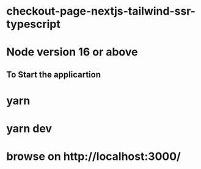 # checkout-page-nextjs-tailwind-ssr-typescript

# Node version 16 or above

## To Start the applicartion

# yarn

# yarn dev

# browse on http://localhost:3000/